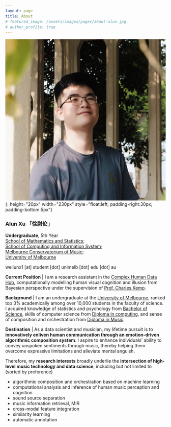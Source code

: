 ```yaml
---
layout: page
title: About
# featured_image: /assets/images/pages/about-alun.jpg
# author_profile: true
---
```


<!-- <img align="left" width="200px" padding-right="10px" src="/assets/images/pages/about-alun.jpg"> -->

![myimg](/assets/images/pages/about-alun.jpg){: height="20px" width="230px" style="float:left; padding-right:30px; padding-bottom:5px"}

### **Alun Xu 「徐尉伦」**

**Undergraduate**, 5th Year\
[School of Mathematics and Statistics](https://ms.unimelb.edu.au/);  
[School of Computing and Information System](https://ms.unimelb.edu.au/);  
[Melbourne Conservatorium of Music](https://finearts-music.unimelb.edu.au/about-us/mcm#:~:text=The%20Conservatorium%20provides%20a%20comprehensive,Performance%20Science%20and%20New%20Music.);  
[University of Melbourne](https://www.unimelb.edu.au/)

weilunx1 \[at\] student \[dot\] unimelb \[dot\] edu \[dot\] au

**Current Position** | I am a research assistant in the [Complex Human Data Hub](https://psychologicalsciences.unimelb.edu.au/research/hubs/chdh), computationally modelling human visual cognition and illusion from Bayesian perspective under the supervision of [Prof. Charles Kemp](http://www.charleskemp.com/).

**Background** | I am an undergraduate at the [University of Melbourne](https://www.unimelb.edu.au/), ranked top 3% academically among over 10,000 students in the faculty of science. I acquired knowledge of statistics and psychology from [Bachelor of Science](https://study.unimelb.edu.au/find/courses/undergraduate/bachelor-of-science/), skills of computer science from [Diploma in computing](https://study.unimelb.edu.au/find/courses/undergraduate/diploma-in-computing/), and sense of composition and orchestration from [Diploma in Music](https://study.unimelb.edu.au/find/courses/undergraduate/diploma-in-music/).

**Destination** | As a data scientist and musician, my lifetime pursuit is to **innovatively enliven human communication through an emotion-driven algorithmic composition system**. I aspire to enhance individuals’ ability to convey unspoken sentiments through music, thereby helping them overcome expressive limitations and alleviate mental anguish.

Therefore, my **research interests** broadly underlie the **intersection of high-level music technology and data science**, including but not limited to (sorted by preference)

-   algorithmic composition and orchestration based on machine learning
-   computational analysis and inference of human music perception and cognition
-   sound source separation
-   music information retrieval, MIR
-   cross-modal feature integration
-   similarity learning
-   automatic annotation

<!-- Curriculum Vitae ([English](../files/HongzhengChen_CV.pdf) / [Chinese](../files/HongzhengChen_CV_zh.pdf)).
 -->

<!-- My up-to-date Curriculum Vitae is [here](../files/HongzhengChen_CV.pdf) -->

<!-- ## Education

**University of Melbourne**\
B.Sc. in Statistics and Stochastic Processes<td width="38%" align="right" valign="top" style="user-select: auto;">Aug. 2021 - Present</td>
Accumulated WAM: 89/100 -->

<!-- ## Publications

1. **Hongzheng Chen**, Minghua Shen, "_A Deep-Reinforcement-Learning-Based Scheduler for FPGA HLS_", in Proceedings of the 38th International Conference on Computer-Aided Design (ICCAD), 2019. [[PDF](https://ieeexplore.ieee.org/document/8942126)]
2. Minghua Shen, **Hongzheng Chen\***, Nong Xiao, "_Entropy-Directed Scheduling for FPGA High-Level Synthesis_", in IEEE Transactions on Computer-Aided Design of Integrated Circuits and Systems (TCAD), 2020. [[PDF](https://ieeexplore.ieee.org/document/8823964)]
3. Yichi Zhang, Junhao Pan, Xinheng Liu, **Hongzheng Chen**, Deming Chen, Zhiru Zhang, "_FracBNN: Accurate and FPGA-Efficient Binary Neural Networks with Fractional Activations_", in Proceedings of the 29th ACM/SIGDA International Symposium on Field-Programmable Gate Arrays (FPGA), 2021.

&nbsp; &nbsp;&nbsp;<b><font color="black">\* Corresponding author</font></b> -->

<!-- ## Awards & Honors

-   **CCF Elite Collegiate Award** (98 undergrads in China), China Computer Federation (CCF), 2020
-   **Chinese National Scholarship $\times$ 2** (Top 2%), Ministry of Education of PRC, 2018-2020
-   **First-Prize Scholarship $\times$ 3** (Top 5%), Sun Yat-sen University, 2017-2020
-   **Samsung Scholarship** (Top 1%), Samsung Electronics, 2017-2018
-   **Second Place**, _IEEE EDAthon_, IEEE Council on Electronic Design Automation (CEDA), 2019.7
-   **Meritorious Winner**, _Mathematical Contest in Modeling (MCM)_, COMAP, 2019.1 -->

<!-- ## Skills

-   **Programming**: Python, R, Matlab, Java, C, Javascript
-   **Toolkits**: Tensorflow, Pytorch, Open3D/OpenCV, CUDA, $\LaTeX$
-   **Languages**: English (Fluent), Chinese (Native) -->

